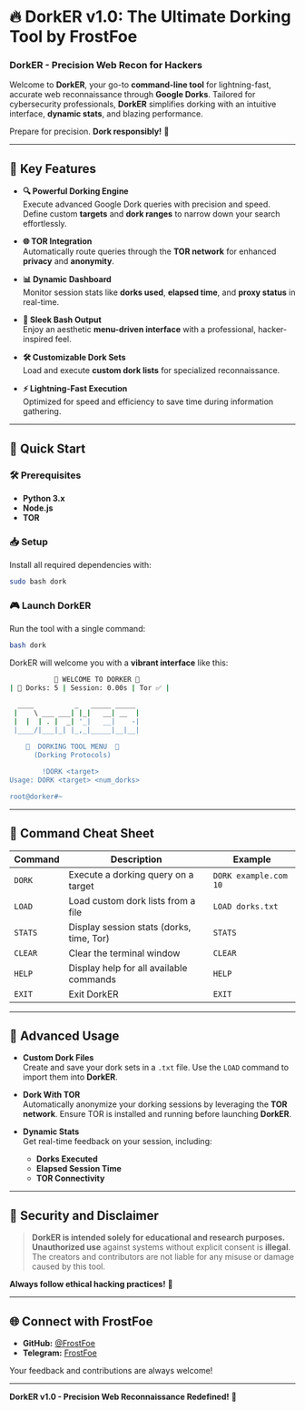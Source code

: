 # 🔥 **DorkER v1.0: The Ultimate Dorking Tool by FrostFoe**

### **DorkER - Precision Web Recon for Hackers**  

Welcome to **DorkER**, your go-to **command-line tool** for lightning-fast, accurate web reconnaissance through **Google Dorks**. Tailored for cybersecurity professionals, **DorkER** simplifies dorking with an intuitive interface, **dynamic stats**, and blazing performance.  

Prepare for precision. **Dork responsibly!** 🚀  

---

## 🌟 **Key Features**

- **🔍 Powerful Dorking Engine**  
  Execute advanced Google Dork queries with precision and speed. Define custom **targets** and **dork ranges** to narrow down your search effortlessly.

- **🌐 TOR Integration**  
  Automatically route queries through the **TOR network** for enhanced **privacy** and **anonymity**.

- **📊 Dynamic Dashboard**  
  Monitor session stats like **dorks used**, **elapsed time**, and **proxy status** in real-time.  

- **🚀 Sleek Bash Output**  
  Enjoy an aesthetic **menu-driven interface** with a professional, hacker-inspired feel.

- **🛠️ Customizable Dork Sets**  
  Load and execute **custom dork lists** for specialized reconnaissance.  

- **⚡ Lightning-Fast Execution**  
  Optimized for speed and efficiency to save time during information gathering.  

---

## 🚀 **Quick Start**

### 🛠️ **Prerequisites**  
- **Python 3.x**
- **Node.js**
- **TOR**

### 📥 **Setup**  
Install all required dependencies with:  

```bash
sudo bash dork
```  

### 🎮 **Launch DorkER**  

Run the tool with a single command:  

```bash
bash dork
```  

DorkER will welcome you with a **vibrant interface** like this:  

```bash
           🚨 WELCOME TO DORKER 🚨
| 🔐 Dorks: 5 | Session: 0.00s | Tor ✅ |

  ____          _   _____ _____ 
 |    \ ___ ___| |_|   __| __  |
 |  |  | . |  _| '_|   __|    -|
 |____/|___|_| |_,_|_____|__|__|
                               
    🚨  DORKING TOOL MENU  🚨
      (Dorking Protocols)

        !DORK <target>
Usage: DORK <target> <num_dorks>

root@dorker#~
```  

---

## 📝 **Command Cheat Sheet**  

| **Command**  | **Description**                                | **Example**                 |
|--------------|------------------------------------------------|-----------------------------|
| `DORK`       | Execute a dorking query on a target            | `DORK example.com 10`       |
| `LOAD`       | Load custom dork lists from a file             | `LOAD dorks.txt`            |
| `STATS`      | Display session stats (dorks, time, Tor)       | `STATS`                     |
| `CLEAR`      | Clear the terminal window                     | `CLEAR`                     |
| `HELP`       | Display help for all available commands        | `HELP`                      |
| `EXIT`       | Exit DorkER                                    | `EXIT`                      |

---

## 🌌 **Advanced Usage**

- **Custom Dork Files**  
  Create and save your dork sets in a `.txt` file. Use the `LOAD` command to import them into **DorkER**.  

- **Dork With TOR**  
  Automatically anonymize your dorking sessions by leveraging the **TOR network**. Ensure TOR is installed and running before launching **DorkER**.  

- **Dynamic Stats**  
  Get real-time feedback on your session, including:  
  - **Dorks Executed**  
  - **Elapsed Session Time**  
  - **TOR Connectivity**  

---

## 🔐 **Security and Disclaimer**  

> **DorkER is intended solely for educational and research purposes.**  
> **Unauthorized use** against systems without explicit consent is **illegal**. The creators and contributors are not liable for any misuse or damage caused by this tool.  

**Always follow ethical hacking practices!** 🚨  

---

## 🌐 **Connect with FrostFoe**  

- **GitHub:** [@FrostFoe](https://github.com/FrostFoe)  
- **Telegram:** [FrostFoe](https://t.me/FrostFoe)  

Your feedback and contributions are always welcome!  

---

**DorkER v1.0 - Precision Web Reconnaissance Redefined!** 🚀  

